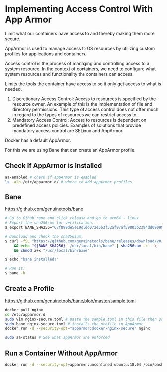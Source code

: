 # Implementing Access Control With App Armor

Limit what our containers have access to and thereby making them more secure.  

AppArmor is used to manage access to OS resources by utilizing custom profiles for applications and containers.  

Access control is the process of managing and controlling access to a system resource. In the context of containers, we need to configure what system resources and functionality the containers can access.  

Limits the tools the container have access to so it only get access to what is needed.  

1. Discretionary Access Control: Access to resources is specified by the resource owner. An example of this is the implementation of file and directory permissions. This type of access control does not offer much in regard to the types of resources we can restrict access to.   
2. Mandatory Access Control: Access to resources is dependent on predefined access policies. Examples of solutions that provide mandatory access control are SELinux and AppArmor.  

Docker has a default AppArmor.  

For this we are using Bane that can create an AppArmor profile.  

## Check If AppArmor is Installed

```bash
aa-enabled # check if appArmor is enabled
ls -alp /etc/apparmor.d/ # where to add appArmor profiles
```

## Bane

<https://github.com/genuinetools/bane>  

```bash
# Go to Gihub repo and click release and go to arm64 - linux
# Export the sha256sum for verification.
$ export BANE_SHA256="67f899de5e19d1dd072e5b3f52af97af59803b2394dd09099728c6399dd42093"

# Download and check the sha256sum.
$ curl -fSL "https://github.com/genuinetools/bane/releases/download/v0.4.4/bane-linux-arm64" -o "/usr/local/bin/bane" \
	&& echo "${BANE_SHA256}  /usr/local/bin/bane" | sha256sum -c - \
	&& chmod a+x "/usr/local/bin/bane"

$ echo "bane installed!"

# Run it!
$ bane -h
```

## Create a Profile

<https://github.com/genuinetools/bane/blob/master/sample.toml>

```bash
docker pull nginx
cd /etc/apparmor.d
sudo vim nginx-secure.toml # paste the sample.toml in this file then save and exit
sudo bane nginx-secure.toml # installs the profile in AppArmor
docker run -d --security-opt="apparmor:docker-nginx-secure" nginx

sudo aa-status # See what appArmor are enforced
```

## Run a Container Without AppArmor

```bash
docker run -d --security-opt=apparmor:unconfined ubuntu:18.04 /bin/bash
```
